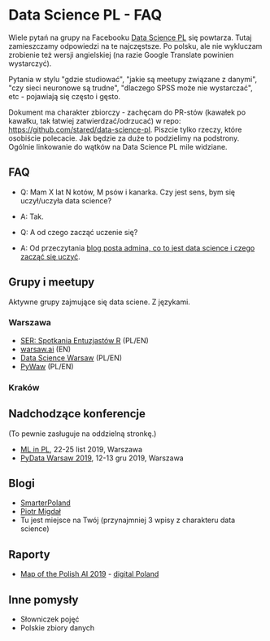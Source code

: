 # Data Science PL - FAQ

Wiele pytań na grupy na Facebooku [Data Science PL](https://www.facebook.com/groups/datasciencepl/) się powtarza. Tutaj zamieszczamy odpowiedzi na te najczęstsze. Po polsku, ale nie wykluczam zrobienie też wersji angielskiej (na razie Google Translate powinien wystarczyć).

Pytania w stylu "gdzie studiować", "jakie są meetupy związane z danymi", "czy sieci neuronowe są trudne", "dlaczego SPSS może nie wystarczać", etc - pojawiają się często i gęsto. 

Dokument ma charakter zbiorczy - zachęcam do PR-stów (kawałek po kawałku, tak łatwiej zatwierdzać/odrzucać) w repo: https://github.com/stared/data-science-pl. 
Piszcie tylko rzeczy, które osobiście polecacie.
Jak będzie za duże to podzielimy na podstrony.
Ogólnie linkowanie do wątków na Data Science PL mile widziane.

## FAQ

* Q: Mam X lat N kotów, M psów i kanarka. Czy jest sens, bym się uczył/uczyła data science?
* A: Tak.

* Q: A od czego zacząć uczenie się?
* A: Od przeczytania [blog posta admina, co to jest data science i czego zacząć się uczyć](https://p.migdal.pl/2016/03/15/data-science-intro-for-math-phys-background.html).


## Grupy i meetupy

Aktywne grupy zajmujące się data sciene. Z językami.

### Warszawa

* [SER: Spotkania Entuzjastów R](https://www.meetup.com/Spotkania-Entuzjastow-R-Warsaw-R-Users-Group-Meetup/) (PL/EN)
* [warsaw.ai](https://warsaw.ai/) (EN)
* [Data Science Warsaw](https://www.meetup.com/Data-Science-Warsaw/) (PL/EN)
* [PyWaw](https://www.meetup.com/PyWaw-Python-Warsaw-User-Group/) (PL/EN)

### Kraków


## Nadchodzące konferencje

(To pewnie zasługuje na oddzielną stronkę.)

* [ML in PL](https://conference.mlinpl.org/), 22-25 list 2019, Warszawa
* [PyData Warsaw 2019](https://pydata.org/warsaw2019/), 12-13 gru 2019, Warszawa


## Blogi

* [SmarterPoland](http://smarterpoland.pl/)
* [Piotr Migdał](https://p.migdal.pl/)
* Tu jest miejsce na Twój (przynajmniej 3 wpisy z charakteru data science)

## Raporty

* [Map of the Polish AI 2019](https://www.digitalpoland.org/assets/reports/map-of-the-polish-ai---2019-edition-i.pdf) - [digital Poland](https://www.digitalpoland.org/)


## Inne pomysły

* Słowniczek pojęć 
* Polskie zbiory danych
